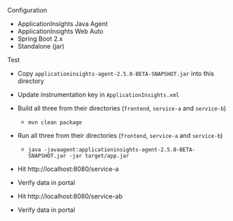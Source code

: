 Configuration

* ApplicationInsights Java Agent
* ApplicationInsights Web Auto
* Spring Boot 2.x
* Standalone (jar)

Test

* Copy `applicationinsights-agent-2.5.0-BETA-SNAPSHOT.jar` into this directory
* Update instrumentation key in `ApplicationInsights.xml`
* Build all three from their directories (`frontend`, `service-a` and `service-b`)
  * `mvn clean package`
* Run all three from their directories (`frontend`, `service-a` and `service-b`)
  * `java -javaagent:applicationinsights-agent-2.5.0-BETA-SNAPSHOT.jar -jar target/app.jar`

* Hit http://localhost:8080/service-a
* Verify data in portal

* Hit http://localhost:8080/service-ab
* Verify data in portal
